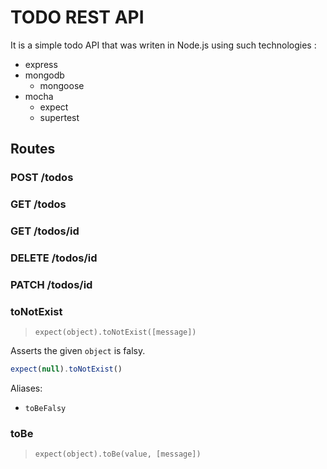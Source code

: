 # TODO REST API #

It is a simple todo API that was writen in Node.js using such technologies :
* express
* mongodb
  * mongoose
* mocha
  * expect
  * supertest

## Routes

### POST /todos

### GET /todos

### GET /todos/id

### DELETE /todos/id

### PATCH /todos/id


### toNotExist

> `expect(object).toNotExist([message])`

Asserts the given `object` is falsy.

```js
expect(null).toNotExist()
```

Aliases:
  - `toBeFalsy`

### toBe

> `expect(object).toBe(value, [message])`

